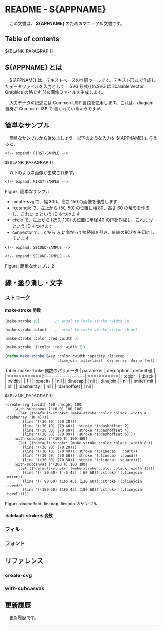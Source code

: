 <!-- define: APPNAME = diagram -->
<!-- define: BLANK_PARAGRAPH = '　　' -->

<!-- title:${APPNAME} readme -->    
<!-- style:./default.css -->			
<!-- config:term-link-in-header -->			

<!-- filter:diagram = bash ./diagram.sh %in %out -->
<!-- filter:plantuml = bash ./plantuml.sh %in %out -->

<!-- config:write-comment -->			
<!-- config:header-numbering 2 4 -->			

# README - ${APPNAME}

　この文書は、 **${APPNAME}** のためのマニュアル文書です。


## Table of contents

<!-- embed:toc 2 4 -->

${BLANK_PARAGRAPH}

## ${APPNAME} とは

　${APPNAME} は、テキストベースの作図ツールです。テキスト形式で作成したデータファイルを入力として、
SVG 形式{{fn:SVG は Scalable Vector Graphics の略です。}}の画像ファイルを生成します。

　入力データの記述には Common LISP 言語を使用します。これは、diagram 自身が Common LISP で
書かれているからですが、


## 簡単なサンプル

　簡単なサンプルから始めましょう。以下のような入力を ${APPNAME} に与えると、

<!-- snippet: FIRST-SAMPLE
(create-svg (:width 300 :height 150)
  (rectangle '( 50  50) 80 60 :id :x)
  (circle    '(250 100) 40    :id :y)
  (connector :x :y :end2 :arrow))
-->

```lisp
<!-- expand: FIRST-SAMPLE -->
```

${BLANK_PARAGRAPH}


　以下のような画像が生成されます。

```diagram
<!-- expand: FIRST-SAMPLE -->
```
Figure. 簡単なサンプル


* create-svg で、幅 300、高さ 150 の画像を作成します
* rectangle で、左上から (50, 50) の位置に幅 80、高さ 60 の矩形を作成し、これに :x という ID をつけます
* circle で、左上から (250, 100) の位置に半径 40 の円を作成し、これに :y という ID をつけます
* connector で、:x から :y に向かって接続線を引き、終端の形状を矢印にしています

<!-- snippet: SECOND-SAMPLE
(create-svg (:width 300 :height 200)
; (rectangle '(150 100) 300 200)
  (rectangle '( 50  50) 50 50     :id :a1)
  (circle    (point/x+ a1.center 100) 25 :id :a2)
  (rectangle (point/y+ a2.center 100) 50 50 :id :a3)
  (circle    (point/x+ a3.center 100) 25 :id :a4)
  (connector :a1 :a2 :end2 :arrow)
  (connector :a2 :a3 :end2 :arrow)
  (connector :a3 :a4 :end2 :arrow))
-->


```lisp
<!-- expand: SECOND-SAMPLE -->
```

```diagram
<!-- expand: SECOND-SAMPLE -->
```
Figure. 簡単なサンプル-2



## 線・塗り潰し・文字

### ストローク


#### make-stroke 関数

```lisp
(make-stroke 10)       ;; equal to (make-stroke :width 10)

(make-stroke :blue)    ;; equal to (make-stroke :color :blue)

(make-stroke :color :red :width 3)

(make-stroke '(:color :red :width 3))

```

```lisp
(defun make-stroke &key :color :width :opacity :linecap
                        :linejoin :miterlimit :dasharray :dashoffset)
```

Table. make-stroke 関数のパラメータ
| parameter   | description          | default 値 |
|:============|:---------------------|:===========|
| :color      |                      | :black     |
| :width      |                      | 1          |
| :opacity    |                      | nil        |
| :linecap    |                      | nil        |
| :linejoin   |                      | nil        |
| :miterlimit |                      | nil        |
| :dasharray  |                      | nil        |
| :dashoffset |                      | nil        |


${BLANK_PARAGRAPH}


```diagram
(create-svg (:width 400 :height 100)
	(with-subcanvas ('(0 0) 100 100)
	  (let ((*default-stroke* (make-stroke :color :black :width 4 :dasharray '(8 4))))
		(line '((30 20) (70 20)))
		(line '((30 40) (70 40)) :stroke '(:dashoffset 2))
		(line '((30 60) (70 60)) :stroke '(:dashoffset 4))
		(line '((30 80) (70 80)) :stroke '(:dashoffset 6))))
	(with-subcanvas ('(100 0) 100 100)
	  (let ((*default-stroke* (make-stroke :color :black :width 8)))
		(line '((30 20) (70 20)))
		(line '((30 40) (70 40)) :stroke '(:linecap   :butt))
		(line '((30 60) (70 60)) :stroke '(:linecap  :round))
		(line '((30 80) (70 80)) :stroke '(:linecap :square))))
	(with-subcanvas ('(200 0) 100 100)
	  (let ((*default-stroke* (make-stroke :color :black :width 12)))
		(line '(( 30 60) ( 45 45) ( 60 60)) :stroke '(:linejoin :miter))
		(line '(( 90 60) (105 45) (120 60)) :stroke '(:linejoin :round))
		(line '((150 60) (165 45) (180 60)) :stroke '(:linejoin :bevel)))))
```
Figure. dashoffset, linecap, linejoin のサンプル



#### ＊default-stroke＊ 変数



### フィル

### フォント



## リファレンス

### create-svg

### with-subcanvas


## 更新履歴

　更新履歴です。


--------------------------------------------------------------------------------

<!-- embed:footnotes -->

